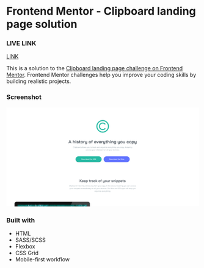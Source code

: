 # Frontend Mentor - Clipboard landing page solution

### LIVE LINK

[LINK]()

This is a solution to the [Clipboard landing page challenge on Frontend Mentor](https://www.frontendmentor.io/challenges/clipboard-landing-page-5cc9bccd6c4c91111378ecb9). Frontend Mentor challenges help you improve your coding skills by building realistic projects.

### Screenshot

![Screenshot](./app/assets/images/Screenshot.png)

### Built with

- HTML
- SASS/SCSS
- Flexbox
- CSS Grid
- Mobile-first workflow
